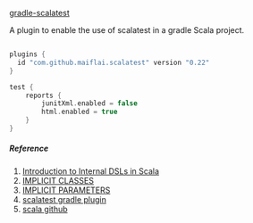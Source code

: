 [gradle-scalatest](https://github.com/maiflai/gradle-scalatest)


A plugin to enable the use of scalatest in a gradle Scala project.

```gradle

plugins {
  id "com.github.maiflai.scalatest" version "0.22"
}

test {
    reports {
        junitXml.enabled = false
        html.enabled = true
    }               
}

```

##### Reference
1. [Introduction to Internal DSLs in Scala](http://www.devx.com/enterprise/introduction-to-internal-dsls-in-scala.html)
2. [IMPLICIT CLASSES](https://docs.scala-lang.org/overviews/core/implicit-classes.html)
3. [IMPLICIT PARAMETERS](http://docs.scala-lang.org/tour/implicit-parameters.html)
4. [scalatest gradle plugin](https://plugins.gradle.org/plugin/com.github.maiflai.scalatest)
5. [scala github](https://github.com/scalatest/scalatest)